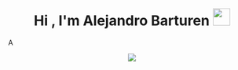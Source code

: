  <h1 align="center"><b>Hi , I'm Alejandro Barturen </b><img src="https://media.giphy.com/media/hvRJCLFzcasrR4ia7z/giphy.gif" width="35"></h1>
<!--  -->A
<p align="center">
 <a href="https://github.com/DenverCoder1/readme-typing-svg"><img src="https://readme-typing-svg.herokuapp.com?font=Time+New+Roman&color=cyan&size=25&center=true&vCenter=true&width=600&height=100&lines=Alejandro+Nicolas+Barturen+Guzman..&potato;++;Self-taught+Front-End+Developer,;Software+Engineer+Student,;CTF+Newbie,;Active+Learner/Researcher,;Love+to+learn+new+stuffs..<3"></a>
</p>


<br>
